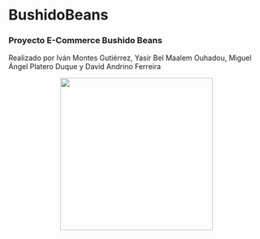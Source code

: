 # BushidoBeans
<h3>Proyecto E-Commerce Bushido Beans</h3>
<p>Realizado por Iván Montes Gutiérrez, Yasir Bel Maalem Ouhadou, Miguel Ángel Platero Duque y David Andrino Ferreira</p>
<div align="center">
  <img height="300" src="https://cdn.discordapp.com/attachments/1288177994552315917/1298583348255391805/image.png?ex=671a177c&is=6718c5fc&hm=42093adc7d9b5d62d65e63069f300a624036599f9167973d9747852d33ff2f75&"  />
</div>
